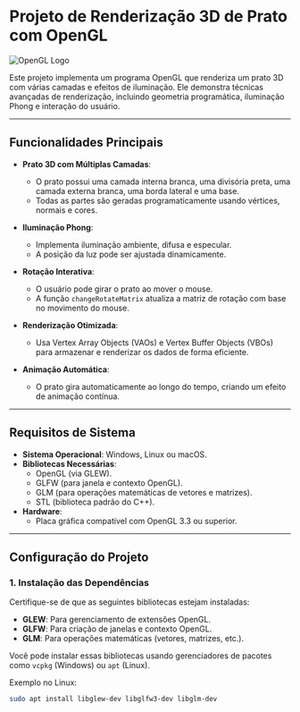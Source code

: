 # **Projeto de Renderização 3D de Prato com OpenGL**

![OpenGL Logo](https://upload.wikimedia.org/wikipedia/commons/5/5e/OpenGL_Logo.png)

Este projeto implementa um programa OpenGL que renderiza um prato 3D com várias camadas e efeitos de iluminação. Ele demonstra técnicas avançadas de renderização, incluindo geometria programática, iluminação Phong e interação do usuário.

---

## **Funcionalidades Principais**

- **Prato 3D com Múltiplas Camadas**:
  - O prato possui uma camada interna branca, uma divisória preta, uma camada externa branca, uma borda lateral e uma base.
  - Todas as partes são geradas programaticamente usando vértices, normais e cores.

- **Iluminação Phong**:
  - Implementa iluminação ambiente, difusa e especular.
  - A posição da luz pode ser ajustada dinamicamente.

- **Rotação Interativa**:
  - O usuário pode girar o prato ao mover o mouse.
  - A função `changeRotateMatrix` atualiza a matriz de rotação com base no movimento do mouse.

- **Renderização Otimizada**:
  - Usa Vertex Array Objects (VAOs) e Vertex Buffer Objects (VBOs) para armazenar e renderizar os dados de forma eficiente.

- **Animação Automática**:
  - O prato gira automaticamente ao longo do tempo, criando um efeito de animação contínua.

---

## **Requisitos de Sistema**

- **Sistema Operacional**: Windows, Linux ou macOS.
- **Bibliotecas Necessárias**:
  - OpenGL (via GLEW).
  - GLFW (para janela e contexto OpenGL).
  - GLM (para operações matemáticas de vetores e matrizes).
  - STL (biblioteca padrão do C++).
- **Hardware**:
  - Placa gráfica compatível com OpenGL 3.3 ou superior.

---

## **Configuração do Projeto**

### **1. Instalação das Dependências**
Certifique-se de que as seguintes bibliotecas estejam instaladas:

- **GLEW**: Para gerenciamento de extensões OpenGL.
- **GLFW**: Para criação de janelas e contexto OpenGL.
- **GLM**: Para operações matemáticas (vetores, matrizes, etc.).

Você pode instalar essas bibliotecas usando gerenciadores de pacotes como `vcpkg` (Windows) ou `apt` (Linux).

Exemplo no Linux:
```bash
sudo apt install libglew-dev libglfw3-dev libglm-dev
